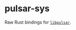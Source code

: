 # pulsar-sys

Raw Rust bindings for [`libpulsar`][libpulsar].

[libpulsar]: https://pulsar.apache.org/docs/en/client-libraries-cpp
